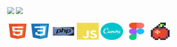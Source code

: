 <div>
<img height="180em" src="https://github-readme-stats.vercel.app/api?username=PhantomPao&show_icons=true&theme=jolly&include_all_commits=true&count_private=true"/>
  <img height="180em" src="https://github-readme-stats.vercel.app/api/top-langs/?username=PhantomPao&layout=compact&langs_count=16&theme=jolly"/>
</div>
<div style="display: inline_block"><br>
  <img title="HTML5" align="center" alt="HTML" height="36" width="48" src="https://raw.githubusercontent.com/devicons/devicon/master/icons/html5/html5-original.svg">
  <img title="CSS3" align="center" alt="CSS" height="36" width="48" src="https://raw.githubusercontent.com/devicons/devicon/master/icons/css3/css3-original.svg">
  <img title="PHP" align="center" alt="PHP" height="40" width="52" src="https://raw.githubusercontent.com/devicons/devicon/master/icons/php/php-original.svg">
  <img title="JavaScript" align="center" alt="JavaScript" height="40" width="52" src="https://raw.githubusercontent.com/devicons/devicon/master/icons/javascript/javascript-plain.svg">
  <img title="Canva" align="center" alt"Canva" height="40" width="52" src="https://raw.githubusercontent.com/devicons/devicon/master/icons/canva/canva-original.svg">
  <img title="Figma" align="center" alt="Figma" height="40" width="52" src="https://raw.githubusercontent.com/devicons/devicon/master/icons/figma/figma-original.svg">
  <img tittle="PixelArt" align="center" alt"PixelArt" height="40" width="52" src="https://raw.githubusercontent.com/github/explore/1e17a81b15f2961de6337c40b02920a681696c33/topics/pixel-art/pixel-art.png"
</div>
